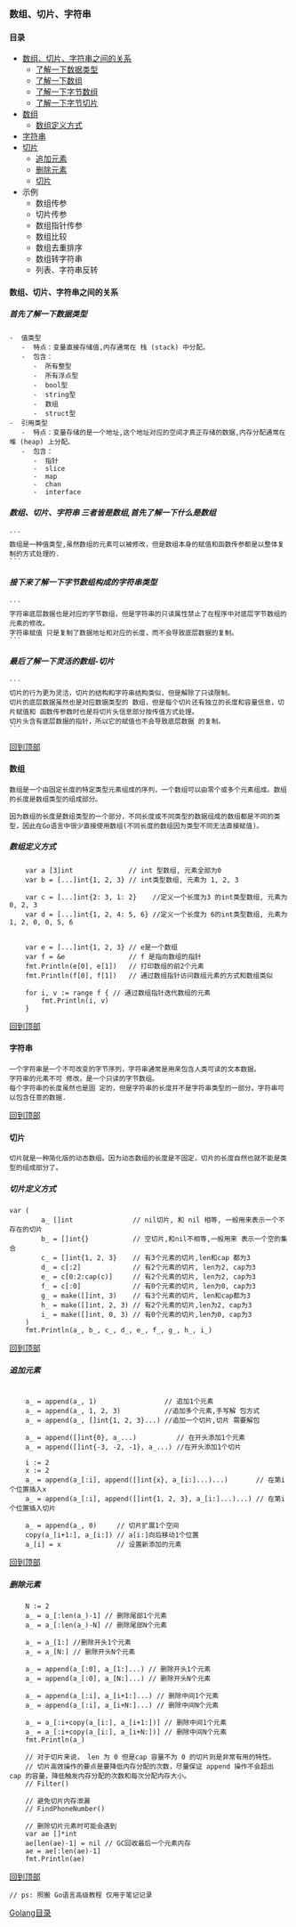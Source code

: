 ### 数组、切片、字符串

#### 目录
- <a href="#数组、切片、字符串之间的关系">数组、切片、字符串之间的关系</a>
	- <a href="#首先了解一下数据类型">了解一下数据类型</a>
	- <a href="#数组、切片、字符串 三者皆是数组,首先了解一下什么是数组">了解一下数组</a>
	- <a href="#接下来了解一下字节数组构成的字符串类型">了解一下字节数组</a>
	- <a href="#最后了解一下灵活的数组-切片">了解一下字节切片</a>
- <a href="#数组">数组</a>
	- <a href="#数组定义方式">数组定义方式</a>
- <a href="#字符串">字符串</a>
- <a href="#切片">切片</a>
	- <a href="#追加元素">追加元素</a>
	- <a href="#删除元素">删除元素</a>
	- <a href="#切片">切片</a>
- 示例
	- 数组传参
	- 切片传参
	- 数组指针传参
	- 数组比较
	- 数组去重排序
	- 数组转字符串
	- 列表、字符串反转	



#### 数组、切片、字符串之间的关系

#####  首先了解一下数据类型
    -  值类型
       -  特点：变量直接存储值,内存通常在 栈 (stack) 中分配。
       -  包含：
          -  所有整型
          -  所有浮点型
          -  bool型
          -  string型
          -  数组
          -  struct型
    -  引用类型
       -  特点：变量存储的是一个地址,这个地址对应的空间才真正存储的数据,内存分配通常在 堆 (heap) 上分配。
       -  包含：
          -  指针
          -  slice
          -  map
          -  chan
          -  interface
    
##### 数组、切片、字符串 三者皆是数组,首先了解一下什么是数组
    ```
    数组是一种值类型,虽然数组的元素可以被修改，但是数组本身的赋值和函数传参都是以整体复制的方式处理的.
    ```
##### 接下来了解一下字节数组构成的字符串类型
    ```
    字符串底层数据也是对应的字节数组，但是字符串的只读属性禁止了在程序中对底层字节数组的元素的修改。
	字符串赋值 只是复制了数据地址和对应的长度，而不会导致底层数据的复制。
    ```
##### 最后了解一下灵活的数组-切片
    ```
    切片的行为更为灵活，切片的结构和字符串结构类似，但是解除了只读限制。
	切片的底层数据虽然也是对应数据类型的 数组，但是每个切片还有独立的长度和容量信息，切片赋值和 函数传参数时也是将切片头信息部分按传值方式处理。
	切片头含有底层数据的指针，所以它的赋值也不会导致底层数据 的复制。
    ```
<a href="#目录">回到顶部</a>

####  数组

```
数组是一个由固定长度的特定类型元素组成的序列，一个数组可以由零个或多个元素组成。数组的长度是数组类型的组成部分。

因为数组的长度是数组类型的一个部分，不同长度或不同类型的数据组成的数组都是不同的类型，因此在Go语言中很少直接使用数组(不同长度的数组因为类型不同无法直接赋值)。
```
##### 数组定义方式
```
    var a [3]int              // int 型数组, 元素全部为0
	var b = [...]int{1, 2, 3} // int类型数组, 元素为 1, 2, 3

	var c = [...]int{2: 3, 1: 2}    //定义一个长度为3 的int类型数组, 元素为 0, 2, 3
	var d = [...]int{1, 2, 4: 5, 6} //定义一个长度为 6的int类型数组, 元素为 1, 2, 0, 0, 5, 6
	

	var e = [...]int{1, 2, 3} // e是一个数组
	var f = &e                // f 是指向数组的指针
	fmt.Println(e[0], e[1])   // 打印数组的前2个元素
	fmt.Println(f[0], f[1])   // 通过数组指针访问数组元素的方式和数组类似

	for i, v := range f { // 通过数组指针迭代数组的元素
		fmt.Println(i, v)
	}
```

<a href="#目录">回到顶部</a>

#### 字符串
```
一个字符串是一个不可改变的字节序列，字符串通常是用来包含人类可读的文本数据。
字符串的元素不可 修改，是一个只读的字节数组。
每个字符串的长度虽然也是固 定的，但是字符串的长度并不是字符串类型的一部分。字符串可以包含任意的数据.
```

<a href="#目录">回到顶部</a>

#### 切片
```
切片就是一种简化版的动态数组。因为动态数组的长度是不固定，切片的长度自然也就不能是类型的组成部分了。
```
##### 切片定义方式
```
var (
		a_ []int               // nil切片, 和 nil 相等, 一般用来表示一个不存在的切片
		b_ = []int{}           // 空切片,和nil不相等,一般用来 表示一个空的集合
		c_ = []int{1, 2, 3}    // 有3个元素的切片,len和cap 都为3
		d_ = c[:2]             // 有2个元素的切片, len为2, cap为3
		e_ = c[0:2:cap(c)]     // 有2个元素的切片, len为2, cap为3
		f_ = c[:0]             // 有0个元素的切片, len为0, cap为3
		g_ = make([]int, 3)    // 有3个元素的切片, len和cap都为3
		h_ = make([]int, 2, 3) // 有2个元素的切片,len为2, cap为3
		i_ = make([]int, 0, 3) // 有0个元素的切片,len为0, cap为3
	)
	fmt.Println(a_, b_, c_, d_, e_, f_, g_, h_, i_)
```
<a href="#目录">回到顶部</a>

##### 追加元素
```

	a_ = append(a_, 1)                 // 追加1个元素
	a_ = append(a_, 1, 2, 3)           //追加多个元素,手写解 包方式
	a_ = append(a_, []int{1, 2, 3}...) //追加一个切片,切片 需要解包

	a_ = append([]int{0}, a_...)          // 在开头添加1个元素
	a_ = append([]int{-3, -2, -1}, a_...) //在开头添加1个切片

	i := 2
	x := 2
	a_ = append(a_[:i], append([]int{x}, a_[i:]...)...)       // 在第i个位置插入x
	a_ = append(a_[:i], append([]int{1, 2, 3}, a_[i:]...)...) // 在第i个位置插入切片

	a_ = append(a_, 0)     // 切片扩展1个空间
	copy(a_[i+1:], a_[i:]) // a[i:]向后移动1个位置
	a_[i] = x              // 设置新添加的元素
```

<a href="#目录">回到顶部</a>

##### 删除元素
```
	N := 2
	a_ = a_[:len(a_)-1] // 删除尾部1个元素
	a_ = a_[:len(a_)-N] // 删除尾部N个元素

	a_ = a_[1:] //删除开头1个元素
	a_ = a_[N:] // 删除开头N个元素

	a_ = append(a_[:0], a_[1:]...) // 删除开头1个元素
	a_ = append(a_[:0], a_[N:]...) // 删除开头N个元素

	a_ = append(a_[:i], a_[i+1:]...) // 删除中间1个元素
	a_ = append(a_[:i], a_[i+N:]...) // 删除中间N个元素

	a_ = a_[:i+copy(a_[i:], a_[i+1:])] // 删除中间1个元素
	a_ = a_[:i+copy(a_[i:], a_[i+N:])] // 删除中间N个元素
	fmt.Println(a_)

	// 对于切片来说， len 为 0 但是cap 容量不为 0 的切片则是非常有用的特性。
	// 切片高效操作的要点是要降低内存分配的次数，尽量保证 append 操作不会超出 cap 的容量，降低触发内存分配的次数和每次分配内存大小。
	// Filter()

	// 避免切片内存泄漏
	// FindPhoneNumber()

	// 删除切片元素时可能会遇到
	var ae []*int
	ae[len(ae)-1] = nil // GC回收最后一个元素内存
	ae = ae[:len(ae)-1]
	fmt.Println(ae)
```


<a href="#目录">回到顶部</a>

```
// ps: 照搬 Go语言高级教程 仅用于笔记记录
```

[Golang目录](../../readme.md)